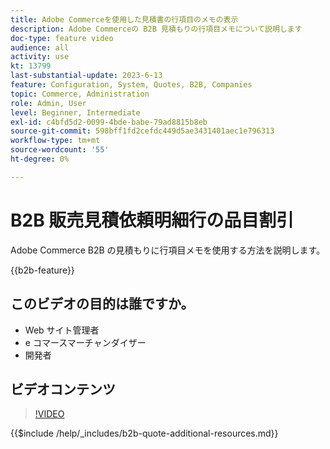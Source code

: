 ```yaml
---
title: Adobe Commerceを使用した見積書の行項目のメモの表示
description: Adobe Commerceの B2B 見積もりの行項目メモについて説明します
doc-type: feature video
audience: all
activity: use
kt: 13799
last-substantial-update: 2023-6-13
feature: Configuration, System, Quotes, B2B, Companies
topic: Commerce, Administration
role: Admin, User
level: Beginner, Intermediate
exl-id: c4bfd5d2-0099-4bde-babe-79ad8815b8eb
source-git-commit: 598bff1fd2cefdc449d5ae3431401aec1e796313
workflow-type: tm+mt
source-wordcount: '55'
ht-degree: 0%

---
```


# B2B 販売見積依頼明細行の品目割引

Adobe Commerce B2B の見積もりに行項目メモを使用する方法を説明します。

{{b2b-feature}}

## このビデオの目的は誰ですか。

- Web サイト管理者
- e コマースマーチャンダイザー
- 開発者

## ビデオコンテンツ

>[!VIDEO](https://video.tv.adobe.com/v/3423694?learn=on&captions=jpn)

{{$include /help/_includes/b2b-quote-additional-resources.md}}
